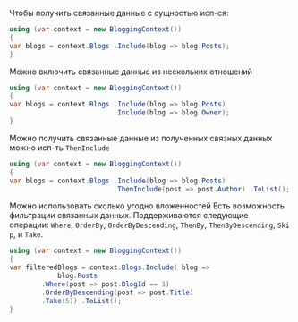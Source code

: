 Чтобы получить связанные данные с сущностью исп-ся:
```C#
using (var context = new BloggingContext()) 
{
var blogs = context.Blogs .Include(blog => blog.Posts); 
}
```
Можно включить связанные данные из нескольких отношений
```c#
using (var context = new BloggingContext()) 
{
var blogs = context.Blogs .Include(blog => blog.Posts)
						  .Include(blog => blog.Owner); 
}
```
Можно получить связанные данные из полученных связных данных можно исп-ть `ThenInclude`
```C#
using (var context = new BloggingContext()) 
{ 
var blogs = context.Blogs .Include(blog => blog.Posts) 
                          .ThenInclude(post => post.Author) .ToList(); }
```
Можно использовать сколько угодно вложенностей
Есть возможность фильтрации связанных данных.
Поддерживаются следующие операции: `Where`, `OrderBy`, `OrderByDescending`, `ThenBy`, `ThenByDescending`, `Skip`, и `Take`.
```C#
using (var context = new BloggingContext()) 
{
var filteredBlogs = context.Blogs.Include( blog => 
            blog.Posts 
        .Where(post => post.BlogId == 1) 
        .OrderByDescending(post => post.Title)
        .Take(5)) .ToList(); 
}
```
